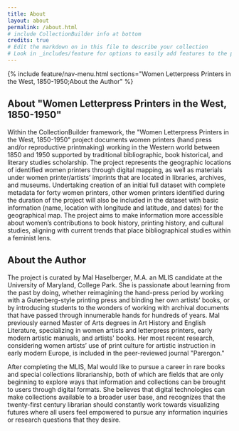```yaml
---
title: About
layout: about
permalink: /about.html
# include CollectionBuilder info at bottom
credits: true
# Edit the markdown on in this file to describe your collection
# Look in _includes/feature for options to easily add features to the page
---
```

{% include feature/nav-menu.html sections="Women Letterpress Printers in the West, 1850-1950;About the Author" %}
## About "Women Letterpress Printers in the West, 1850-1950"
Within the CollectionBuilder framework, the "Women Letterpress Printers in the West, 1850-1950" project documents women printers (hand press and/or reproductive printmaking) working in the Western world between 1850 and 1950 supported by traditional bibliographic, book historical, and literary studies scholarship. The project represents the geographic locations of identified women printers through digital mapping, as well as materials under women printer/artists’ imprints that are located in libraries, archives, and museums. Undertaking creation of an initial full dataset with complete metadata for forty women printers, other women printers identified during the duration of the project will also be included in the dataset with basic information (name, location with longitude and latitude, and dates) for the geographical map. The project aims to make information more accessible about  women’s contributions to book history, printing history, and cultural studies, aligning with current trends that place bibliographical studies within a feminist lens.
## About the Author
The project is curated by Mal Haselberger, M.A. an MLIS candidate at the University of Maryland, College Park. She is passionate about learning from the past by doing, whether reimagining the hand-press period by working with a Gutenberg-style printing press and binding her own artists’ books, or by introducing students to the wonders of working with archival documents that have passed through innumerable hands for hundreds of years. Mal previously earned Master of Arts degrees in Art History and English Literature, specializing in women artists and letterpress printers, early modern artistic manuals, and artists' books. Her most recent research, considering women artists’ use of print culture for artistic instruction in early modern Europe, is included in the peer-reviewed journal "Parergon." 

After completing the MLIS, Mal would like to pursue a career in rare books and special collections librarianship, both of which are fields that are only beginning to explore ways that information and collections can be brought to users through digital formats. She believes that digital technologies can make collections available to a broader user base, and recognizes that the twenty-first century librarian should constantly work towards visualizing futures where all users feel empowered to pursue any information inquiries or research questions that they desire.